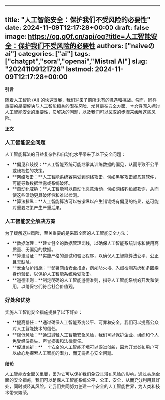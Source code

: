 
---
title: "人工智能安全：保护我们不受风险的必要性"
date: 2024-11-09T12:17:28+00:00
draft: false
image: https://og.g0f.cn/api/og?title=人工智能安全：保护我们不受风险的必要性
authors: ["naiveのai"]
categories: ["ai"]
tags: ["chatgpt","sora","openai","Mistral AI"]
slug: "20241109121728"
lastmod: 2024-11-09T12:17:28+00:00
---
**引言**

随着人工智能 (AI) 的快速发展，我们迎来了前所未有的机遇和挑战。然而，同样重要的是要解决与人工智能相关的潜在风险，尤其是在安全方面。本文将深入探讨人工智能安全的重要性，它解决的问题，以及我们可以采取的步骤来缓解这些风险。

**正文**

### 人工智能安全问题

人工智能算法的日益复杂性和自动化水平带来了以下安全问题：

- **偏见和歧视：**人工智能系统可能继承其训练数据的偏见，从而导致不公平或歧视性的决策。
- **网络攻击：**人工智能系统容易受到网络攻击，例如黑客攻击或恶意软件，可能导致数据泄露或系统破坏。
- **自动化威胁：**人工智能可以自动化恶意活动，例如网络钓鱼或欺诈，从而使这些活动更具破坏性和难以检测。
- **算法操纵：**人工智能算法可以被操纵以产生错误或有偏见的结果，这可能对重要决策产生严重后果。

### 人工智能安全解决方案

为了缓解这些风险，至关重要的是采取全面的人工智能安全方法：

- **数据治理：**建立健全的数据管理实践，以确保人工智能系统训练和使用高质量、无偏见的数据。
- **算法验证：**实施严格的测试和验证程序，以确保人工智能算法公平、公正且无缺陷。
- **安全防护措施：**部署网络安全措施，例如防火墙、入侵检测系统和多因素身份验证，以保护人工智能系统免受攻击。
- **道德准则：**制定明确的人工智能道德准则，指导人工智能系统的开发和使用，以确保它们符合社会价值观。

### 好处和优势

实施人工智能安全措施提供了以下好处：

- **提高信任：**通过确保人工智能系统公平、可靠和安全，我们可以提高公众对人工智能技术的信任。
- **降低风险：**通过减轻人工智能安全风险，我们可以保护企业、组织和个人免受经济损失、声誉损害和法律责任。
- **促进创新：**一个安全的人工智能环境可以促进创新，因为开发者和用户可以放心地探索人工智能的潜力，而无需担心安全问题。

**结论**

人工智能安全至关重要，因为它可以保护我们免受其潜在风险的影响。通过实施全面的安全措施，我们可以确保人工智能系统公平、公正、安全，从而充分利用其好处，同时减轻其风险。让我们共同努力创建一个安全的人工智能世界，为人类和技术带来繁荣。